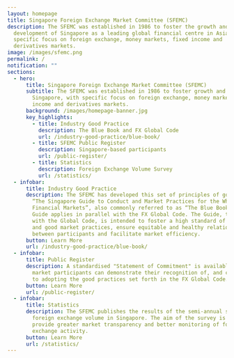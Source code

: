 ```yaml
---
layout: homepage
title: Singapore Foreign Exchange Market Committee (SFEMC)
description: The SFEMC was established in 1986 to foster the growth and
  development of Singapore as a leading global financial centre in Asia, with
  specific focus on foreign exchange, money markets, fixed income and
  derivatives markets.
image: /images/sfemc.png
permalink: /
notification: ""
sections:
  - hero:
      title: Singapore Foreign Exchange Market Committee (SFEMC)
      subtitle: The SFEMC was established in 1986 to foster growth and development of
        Singapore, with specific focus on foreign exchange, money markets, fixed
        income and derivatives markets.
      background: /images/homepage-banner.jpg
      key_highlights:
        - title: Industry Good Practice
          description: The Blue Book and FX Global Code
          url: /industry-good-practice/blue-book/
        - title: SFEMC Public Register
          description: Singapore-based participants
          url: /public-register/
        - title: Statistics
          description: Foreign Exchange Volume Survey
          url: /statistics/
  - infobar:
      title: Industry Good Practice
      description: The SFEMC has developed this set of principles of good practice,
        “The Singapore Guide to Conduct and Market Practices for the Wholesale
        Financial Markets”, also commonly referred to as “The Blue Book”. This
        Guide applies in parallel with the FX Global Code. The Guide, together
        with the Global Code, is intended to foster a high standard of conduct
        and good market practices, ensure equitable and healthy relationships
        between participants and facilitate market efficiency.
      button: Learn More
      url: /industry-good-practice/blue-book/
  - infobar:
      title: Public Register
      description: A standardised "Statement of Commitment" is available by which
        market participants can demonstrate their recognition of, and commitment
        to adopting the good practices set forth in the FX Global Code.
      button: Learn More
      url: /public-register/
  - infobar:
      title: Statistics
      description: The SFEMC publishes the results of the semi-annual survey of
        foreign exchange volume in Singapore. The aim of the survey is to
        provide greater market transparency and better monitoring of foreign
        exchange activity.
      button: Learn More
      url: /statistics/
---
```


